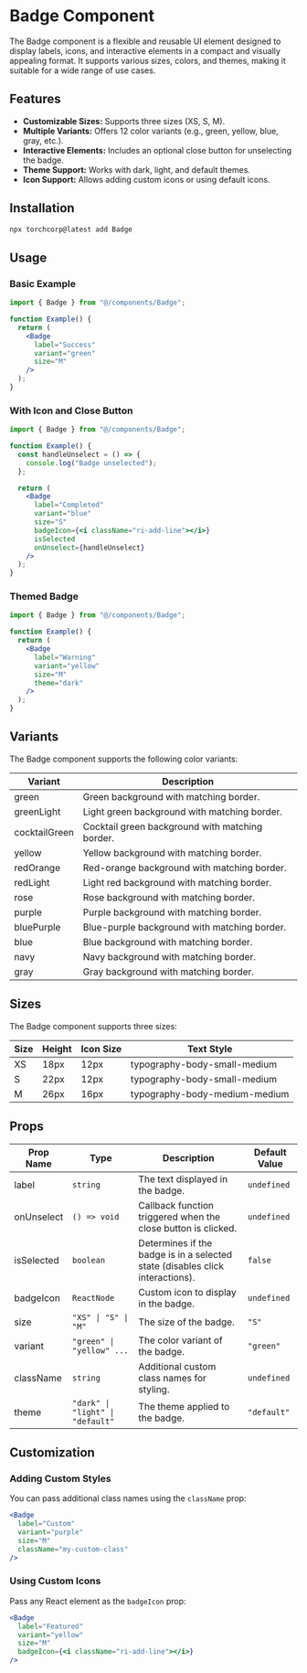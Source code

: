 # Badge Component

The Badge component is a flexible and reusable UI element designed to display labels, icons, and interactive elements in a compact and visually appealing format. It supports various sizes, colors, and themes, making it suitable for a wide range of use cases.

## Features
- **Customizable Sizes:** Supports three sizes (XS, S, M).
- **Multiple Variants:** Offers 12 color variants (e.g., green, yellow, blue, gray, etc.).
- **Interactive Elements:** Includes an optional close button for unselecting the badge.
- **Theme Support:** Works with dark, light, and default themes.
- **Icon Support:** Allows adding custom icons or using default icons.


## Installation

```bash
npx torchcorp@latest add Badge
```

## Usage


### Basic Example
```jsx
import { Badge } from "@/components/Badge";

function Example() {
  return (
    <Badge
      label="Success"
      variant="green"
      size="M"
    />
  );
}
```

### With Icon and Close Button
```jsx
import { Badge } from "@/components/Badge";

function Example() {
  const handleUnselect = () => {
    console.log("Badge unselected");
  };

  return (
    <Badge
      label="Completed"
      variant="blue"
      size="S"
      badgeIcon={<i className="ri-add-line"></i>}
      isSelected
      onUnselect={handleUnselect}
    />
  );
}
```

### Themed Badge
```jsx
import { Badge } from "@/components/Badge";

function Example() {
  return (
    <Badge
      label="Warning"
      variant="yellow"
      size="M"
      theme="dark"
    />
  );
}
```

## Variants

The Badge component supports the following color variants:

| Variant        | Description                                    |
|---------------|------------------------------------------------|
| green        | Green background with matching border.        |
| greenLight   | Light green background with matching border.  |
| cocktailGreen | Cocktail green background with matching border. |
| yellow       | Yellow background with matching border.       |
| redOrange    | Red-orange background with matching border.   |
| redLight     | Light red background with matching border.    |
| rose         | Rose background with matching border.         |
| purple       | Purple background with matching border.       |
| bluePurple   | Blue-purple background with matching border.  |
| blue         | Blue background with matching border.         |
| navy         | Navy background with matching border.         |
| gray         | Gray background with matching border.         |

## Sizes

The Badge component supports three sizes:

| Size | Height | Icon Size | Text Style                        |
|------|--------|-----------|-----------------------------------|
| XS   | 18px   | 12px      | typography-body-small-medium     |
| S    | 22px   | 12px      | typography-body-small-medium     |
| M    | 26px   | 16px      | typography-body-medium-medium    |


## Props

| Prop Name  | Type                     | Description                                             | Default Value |
|------------|--------------------------|---------------------------------------------------------|---------------|
| label      | `string`                  | The text displayed in the badge.                        | `undefined`   |
| onUnselect | `() => void`              | Callback function triggered when the close button is clicked. | `undefined`   |
| isSelected | `boolean`                 | Determines if the badge is in a selected state (disables click interactions). | `false`        |
| badgeIcon  | `ReactNode`               | Custom icon to display in the badge.                   | `undefined`   |
| size       | `"XS" \| "S" \| "M"`      | The size of the badge.                                 | `"S"`         |
| variant    | `"green" \| "yellow" ...` | The color variant of the badge.                        | `"green"`     |
| className  | `string`                  | Additional custom class names for styling.             | `undefined`   |
| theme      | `"dark" \| "light" \| "default"` | The theme applied to the badge.                  | `"default"`   |


## Customization

### Adding Custom Styles
You can pass additional class names using the `className` prop:

```jsx
<Badge
  label="Custom"
  variant="purple"
  size="M"
  className="my-custom-class"
/>
```

### Using Custom Icons
Pass any React element as the `badgeIcon` prop:

```jsx
<Badge
  label="Featured"
  variant="yellow"
  size="M"
  badgeIcon={<i className="ri-add-line"></i>}
/>
```



